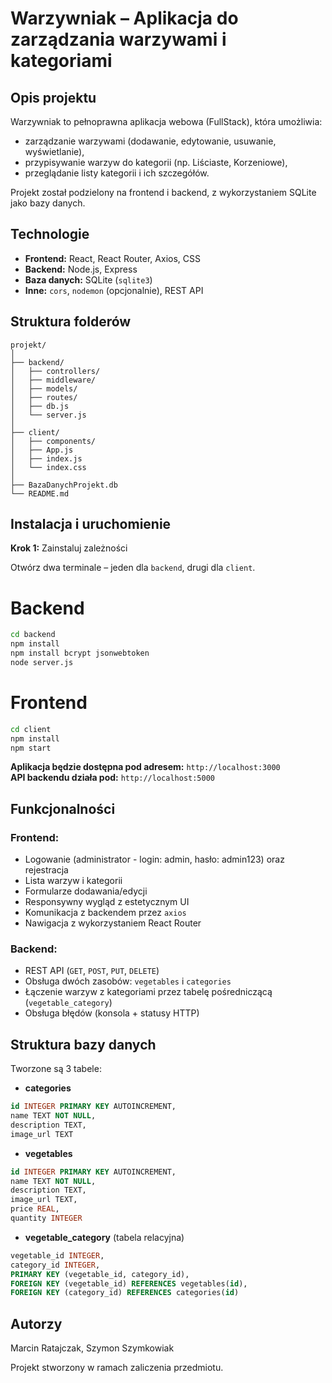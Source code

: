 # Warzywniak – Aplikacja do zarządzania warzywami i kategoriami

## Opis projektu

Warzywniak to pełnoprawna aplikacja webowa (FullStack), która umożliwia:
- zarządzanie warzywami (dodawanie, edytowanie, usuwanie, wyświetlanie),
- przypisywanie warzyw do kategorii (np. Liściaste, Korzeniowe),
- przeglądanie listy kategorii i ich szczegółów.

Projekt został podzielony na frontend i backend, z wykorzystaniem SQLite jako bazy danych.

## Technologie

- **Frontend:** React, React Router, Axios, CSS
- **Backend:** Node.js, Express
- **Baza danych:** SQLite (`sqlite3`)
- **Inne:** `cors`, `nodemon` (opcjonalnie), REST API

## Struktura folderów

```
projekt/
│
├── backend/
│   ├── controllers/
│   ├── middleware/
│   ├── models/
│   ├── routes/
│   ├── db.js
│   └── server.js
│
├── client/
│   ├── components/
│   ├── App.js
│   ├── index.js
│   └── index.css
│
├── BazaDanychProjekt.db
└── README.md
```

## Instalacja i uruchomienie

**Krok 1:** Zainstaluj zależności

Otwórz dwa terminale – jeden dla `backend`, drugi dla `client`.

# Backend
```bash
cd backend
npm install
npm install bcrypt jsonwebtoken
node server.js
```

# Frontend
```bash
cd client
npm install
npm start
```

**Aplikacja będzie dostępna pod adresem:** `http://localhost:3000`  
**API backendu działa pod:** `http://localhost:5000`

## Funkcjonalności

### Frontend:
- Logowanie (administrator - login: admin, hasło: admin123) oraz rejestracja
- Lista warzyw i kategorii
- Formularze dodawania/edycji
- Responsywny wygląd z estetycznym UI
- Komunikacja z backendem przez `axios`
- Nawigacja z wykorzystaniem React Router

### Backend:
- REST API (`GET`, `POST`, `PUT`, `DELETE`)
- Obsługa dwóch zasobów: `vegetables` i `categories`
- Łączenie warzyw z kategoriami przez tabelę pośredniczącą (`vegetable_category`)
- Obsługa błędów (konsola + statusy HTTP)

## Struktura bazy danych

Tworzone są 3 tabele:

- **categories**
```sql
id INTEGER PRIMARY KEY AUTOINCREMENT,
name TEXT NOT NULL,
description TEXT,
image_url TEXT
```

- **vegetables**
```sql
id INTEGER PRIMARY KEY AUTOINCREMENT,
name TEXT NOT NULL,
description TEXT,
image_url TEXT,
price REAL,
quantity INTEGER
```

- **vegetable_category** (tabela relacyjna)
```sql
vegetable_id INTEGER,
category_id INTEGER,
PRIMARY KEY (vegetable_id, category_id),
FOREIGN KEY (vegetable_id) REFERENCES vegetables(id),
FOREIGN KEY (category_id) REFERENCES categories(id)
```

## Autorzy
Marcin Ratajczak, Szymon Szymkowiak

Projekt stworzony w ramach zaliczenia przedmiotu.

